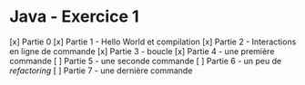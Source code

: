 # Java - Exercice 1

[x] Partie 0
[x] Partie 1 - Hello World et compilation
[x] Partie 2 - Interactions en ligne de commande
[x] Partie 3 - boucle
[x] Partie 4 - une première commande
[ ] Partie 5 - une seconde commande
[ ] Partie 6 - un peu de _refactoring_
[ ] Partie 7 - une dernière commande
